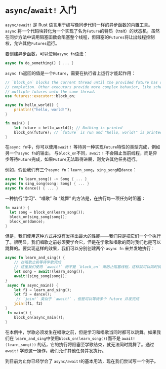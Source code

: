 # `async`/`await!` 入门

`async/await!` 是 Rust 语言用于编写像同步代码一样的异步函数的内置工具。`async` 将一个代码块转化为一个实现了名为`Future`的特质（trait）的状态机。虽然在同步方法中调用阻塞函数会阻塞整个线程，但阻塞的`Futures`将让出线程控制权，允许其他`Futures`运行。

要创建异步函数，可以使用`async fn`语法：

```rust
async fn do_something() { ... }
```

`async fn`返回的值是一个`Future`，需要在执行者上运行才能起作用：

```rust
// `block_on` blocks the current thread until the provided future has run to
// completion. Other executors provide more complex behavior, like scheudling
// multiple futures onto the same thread.
use futures::executor::block_on;

async fn hello_world() {
    println!("hello, world!");
}

fn main() {
    let future = hello_world(); // Nothing is printed
    block_on(future); // `future` is run and "hello, world!" is printed
}
```

在`async fn`中，你可以使用`await！` 等待另一种实现`Future`特性的类型完成，例如另一个`async fn`的输出。 与`block_on`不同，`await！` 不会阻止当前线程，而是异步等待`Future`完成，如果`Future`无法取得进展，则允许其他任务运行。

例如，假设我们有三个`async fn`：`learn_song`，`sing_song`和`dance`：

```rust
async fn learn_song() -> Song { ... }
async fn sing_song(song: Song) { ... }
async fn dance() { ... }
```

一种执行“学习”、“唱歌” 和 “跳舞” 的方法是，在执行每一项任务时阻塞：

```rust
fn main() {
  let song = block_on(learn_song());
  block_on(sing_song(song));
  block_on(dance);
}
```

但是，我们使用这种方式并没有发挥出最大的性能——我们只是把它们一个个执行了。很明显，我们唱歌之前必须要学会它，但是在学歌和唱歌的同时我们也是可以跳舞的。要实现这样的效果，我们可以分别创建两个 `async fn` 来并发地执行：

```rust
async fn learn_and_sing() {
    // 在唱歌之前等待学歌完成
    // 这里我们使用 `await!` 而不是 `block_on` 来防止阻塞线程，这样就可以同时执行 `dance` 了。
    let song = await!(learn_song());
    await!(sing_song(song));
}
 async fn async_main() {
    let f1 = learn_and_sing();
    let f2 = dance();
     // `join!` 类似于 `await!` ，但是可以等待多个 future 并发完成
    join!(f1, f2)
}
 fn main() {
    block_on(async_main());
}
```

在本例中，学歌必须发生在唱歌之前，但是学习和唱歌当同时都可以跳舞。如果我们在 `learn_and_sing`中使用`block_on(learn_song())`而不是 `await!(learn_song())` 的话，它的执行将阻塞至学歌结束，就无法同时跳舞了。通过 `await!` 学歌这一操作，我们允许其他任务并发执行。

到目前为止你已经学会了 `async/await!`的基本用法，现在我们尝试写一个例子。
